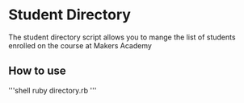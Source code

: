 Student Directory
==================

The student directory script allows you to mange the list of students enrolled on the course at Makers Academy

How to use
----------

'''shell
ruby directory.rb
'''